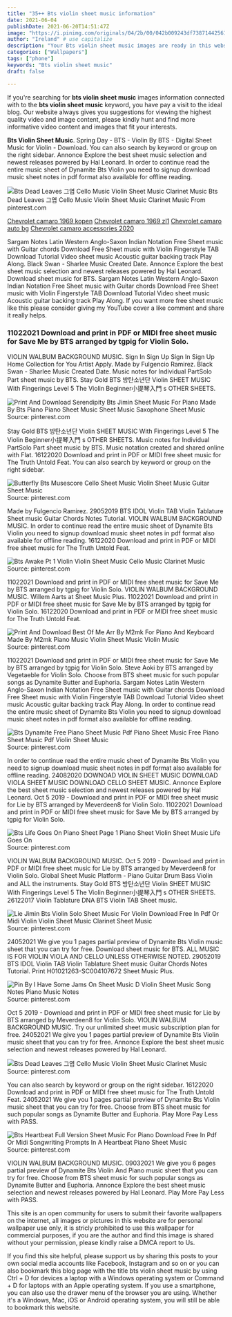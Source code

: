 ```yaml
---
title: "35++ Bts violin sheet music information"
date: 2021-06-04
publishDate: 2021-06-20T14:51:47Z
image: "https://i.pinimg.com/originals/04/2b/00/042b009243df738714425615e6eb80fe.png"
author: "Ireland" # use capitalize
description: "Your Bts violin sheet music images are ready in this website. Bts violin sheet music are a topic that is being searched for and liked by netizens now. You can Get the Bts violin sheet music files here. Download all free photos and vectors."
categories: ["Wallpapers"]
tags: ["phone"]
keywords: "Bts violin sheet music"
draft: false

---
```


If you're searching for **bts violin sheet music** images information connected with to the **bts violin sheet music** keyword, you have pay a visit to the ideal  blog.  Our website always  gives you  suggestions  for viewing  the highest  quality video and image  content, please kindly hunt and find more informative video content and images  that fit your interests.

**Bts Violin Sheet Music**. Spring Day - BTS - Violin By BTS - Digital Sheet Music for Violin - Download. You can also search by keyword or group on the right sidebar. Annonce Explore the best sheet music selection and newest releases powered by Hal Leonard. In order to continue read the entire music sheet of Dynamite Bts Violin you need to signup download music sheet notes in pdf format also available for offline reading.

![Bts Dead Leaves 그엽 Cello Music Violin Sheet Music Clarinet Music](https://i.pinimg.com/originals/0a/60/49/0a6049812b2dd99fa8136aa827217f4a.png "Bts Dead Leaves 그엽 Cello Music Violin Sheet Music Clarinet Music")
Bts Dead Leaves 그엽 Cello Music Violin Sheet Music Clarinet Music From pinterest.com

[Chevrolet camaro 1969 kopen](/chevrolet-camaro-1969-kopen/)
[Chevrolet camaro 1969 zl1](/chevrolet-camaro-1969-zl1/)
[Chevrolet camaro auto bg](/chevrolet-camaro-auto-bg/)
[Chevrolet camaro accessories 2020](/chevrolet-camaro-accessories-2020/)

Sargam Notes Latin Western Anglo-Saxon Indian Notation Free Sheet music with Guitar chords Download Free Sheet music with Violin Fingerstyle TAB Download Tutorial Video sheet music Acoustic guitar backing track Play Along. Black Swan - Sharlee Music Created Date. Annonce Explore the best sheet music selection and newest releases powered by Hal Leonard. Download sheet music for BTS. Sargam Notes Latin Western Anglo-Saxon Indian Notation Free Sheet music with Guitar chords Download Free Sheet music with Violin Fingerstyle TAB Download Tutorial Video sheet music Acoustic guitar backing track Play Along. If you want more free sheet music like this please consider giving my YouTube cover a like comment and share it really helps.

### 11022021 Download and print in PDF or MIDI free sheet music for Save Me by BTS arranged by tgpig for Violin Solo.

VIOLIN WALBUM BACKGROUND MUSIC. Sign In Sign Up Sign In Sign Up Home Collection for You Artist Apply. Made by Fulgencio Ramirez. Black Swan - Sharlee Music Created Date. Music notes for Individual PartSolo Part sheet music by BTS. Stay Gold BTS 방탄소년단 Violin SHEET MUSIC With Fingerings Level 5 The Violin Beginner小提琴入門 s OTHER SHEETS.


![Print And Download Serendipity Bts Jimin Sheet Music For Piano Made By Bts Piano Piano Sheet Music Sheet Music Saxophone Sheet Music](https://i.pinimg.com/originals/b6/a3/57/b6a357ec140876ffc0cfcb263e194a2e.jpg "Print And Download Serendipity Bts Jimin Sheet Music For Piano Made By Bts Piano Piano Sheet Music Sheet Music Saxophone Sheet Music")
Source: pinterest.com

Stay Gold BTS 방탄소년단 Violin SHEET MUSIC With Fingerings Level 5 The Violin Beginner小提琴入門 s OTHER SHEETS. Music notes for Individual PartSolo Part sheet music by BTS. Music notation created and shared online with Flat. 16122020 Download and print in PDF or MIDI free sheet music for The Truth Untold Feat. You can also search by keyword or group on the right sidebar.

![Butterfly Bts Musescore Cello Sheet Music Violin Sheet Music Guitar Sheet Music](https://i.pinimg.com/originals/23/8e/3d/238e3d8df76614dc9b5314b7af05cd7b.jpg "Butterfly Bts Musescore Cello Sheet Music Violin Sheet Music Guitar Sheet Music")
Source: pinterest.com

Made by Fulgencio Ramirez. 29052019 BTS IDOL Violin TAB Violin Tablature Sheet music Guitar Chords Notes Tutorial. VIOLIN WALBUM BACKGROUND MUSIC. In order to continue read the entire music sheet of Dynamite Bts Violin you need to signup download music sheet notes in pdf format also available for offline reading. 16122020 Download and print in PDF or MIDI free sheet music for The Truth Untold Feat.

![Bts Awake Pt 1 Violin Violin Sheet Music Cello Music Clarinet Music](https://i.pinimg.com/originals/16/b1/b5/16b1b532a181a5ba9d94b101875b2c52.jpg "Bts Awake Pt 1 Violin Violin Sheet Music Cello Music Clarinet Music")
Source: pinterest.com

11022021 Download and print in PDF or MIDI free sheet music for Save Me by BTS arranged by tgpig for Violin Solo. VIOLIN WALBUM BACKGROUND MUSIC. Willem Aarts at Sheet Music Plus. 11022021 Download and print in PDF or MIDI free sheet music for Save Me by BTS arranged by tgpig for Violin Solo. 16122020 Download and print in PDF or MIDI free sheet music for The Truth Untold Feat.

![Print And Download Best Of Me Arr By M2mk For Piano And Keyboard Made By M2mk Piano Music Violin Sheet Music Violin Music](https://i.pinimg.com/originals/82/5a/2e/825a2e70094753cb4cc6d3df91477365.png "Print And Download Best Of Me Arr By M2mk For Piano And Keyboard Made By M2mk Piano Music Violin Sheet Music Violin Music")
Source: pinterest.com

11022021 Download and print in PDF or MIDI free sheet music for Save Me by BTS arranged by tgpig for Violin Solo. Steve Aoki by BTS arranged by Vegetaeble for Violin Solo. Choose from BTS sheet music for such popular songs as Dynamite Butter and Euphoria. Sargam Notes Latin Western Anglo-Saxon Indian Notation Free Sheet music with Guitar chords Download Free Sheet music with Violin Fingerstyle TAB Download Tutorial Video sheet music Acoustic guitar backing track Play Along. In order to continue read the entire music sheet of Dynamite Bts Violin you need to signup download music sheet notes in pdf format also available for offline reading.

![Bts Dynamite Free Piano Sheet Music Pdf Piano Sheet Music Free Piano Sheet Music Pdf Violin Sheet Music](https://i.pinimg.com/originals/e3/31/11/e33111a522edb5e99d6f815afeb1c267.png "Bts Dynamite Free Piano Sheet Music Pdf Piano Sheet Music Free Piano Sheet Music Pdf Violin Sheet Music")
Source: pinterest.com

In order to continue read the entire music sheet of Dynamite Bts Violin you need to signup download music sheet notes in pdf format also available for offline reading. 24082020 DOWNOAD VIOLIN SHEET MUSIC DOWNLOAD VIOLA SHEET MUSIC DOWNLOAD CELLO SHEET MUSIC. Annonce Explore the best sheet music selection and newest releases powered by Hal Leonard. Oct 5 2019 - Download and print in PDF or MIDI free sheet music for Lie by BTS arranged by Meverdeen8 for Violin Solo. 11022021 Download and print in PDF or MIDI free sheet music for Save Me by BTS arranged by tgpig for Violin Solo.

![Bts Life Goes On Piano Sheet Page 1 Piano Sheet Violin Sheet Music Life Goes On](https://i.pinimg.com/originals/e2/62/5c/e2625c79cac054cf8783c45b8a66fd91.png "Bts Life Goes On Piano Sheet Page 1 Piano Sheet Violin Sheet Music Life Goes On")
Source: pinterest.com

VIOLIN WALBUM BACKGROUND MUSIC. Oct 5 2019 - Download and print in PDF or MIDI free sheet music for Lie by BTS arranged by Meverdeen8 for Violin Solo. Global Sheet Music Platform - Piano Guitar Drum Bass Violin and ALL the instruments. Stay Gold BTS 방탄소년단 Violin SHEET MUSIC With Fingerings Level 5 The Violin Beginner小提琴入門 s OTHER SHEETS. 26122017 Violin Tablature DNA BTS Violin TAB Sheet music.

![Lie Jimin Bts Violin Solo Sheet Music For Violin Download Free In Pdf Or Midi Violin Violin Sheet Music Clarinet Sheet Music](https://i.pinimg.com/originals/ab/5f/c8/ab5fc8dc15d2511984dd8853a1684ab9.png "Lie Jimin Bts Violin Solo Sheet Music For Violin Download Free In Pdf Or Midi Violin Violin Sheet Music Clarinet Sheet Music")
Source: pinterest.com

24052021 We give you 1 pages partial preview of Dynamite Bts Violin music sheet that you can try for free. Download sheet music for BTS. ALL MUSIC IS FOR VIOLIN VIOLA AND CELLO UNLESS OTHERWISE NOTED. 29052019 BTS IDOL Violin TAB Violin Tablature Sheet music Guitar Chords Notes Tutorial. Print H01021263-SC004107672 Sheet Music Plus.

![Pin By I Have Some Jams On Sheet Music D Violin Sheet Music Song Notes Piano Music Notes](https://i.pinimg.com/originals/57/8b/d7/578bd73d8d13d5a7be82445e6ead7f2b.png "Pin By I Have Some Jams On Sheet Music D Violin Sheet Music Song Notes Piano Music Notes")
Source: pinterest.com

Oct 5 2019 - Download and print in PDF or MIDI free sheet music for Lie by BTS arranged by Meverdeen8 for Violin Solo. VIOLIN WALBUM BACKGROUND MUSIC. Try our unlimited sheet music subscription plan for free. 24052021 We give you 1 pages partial preview of Dynamite Bts Violin music sheet that you can try for free. Annonce Explore the best sheet music selection and newest releases powered by Hal Leonard.

![Bts Dead Leaves 그엽 Cello Music Violin Sheet Music Clarinet Music](https://i.pinimg.com/originals/0a/60/49/0a6049812b2dd99fa8136aa827217f4a.png "Bts Dead Leaves 그엽 Cello Music Violin Sheet Music Clarinet Music")
Source: pinterest.com

You can also search by keyword or group on the right sidebar. 16122020 Download and print in PDF or MIDI free sheet music for The Truth Untold Feat. 24052021 We give you 1 pages partial preview of Dynamite Bts Violin music sheet that you can try for free. Choose from BTS sheet music for such popular songs as Dynamite Butter and Euphoria. Play More Pay Less with PASS.

![Bts Heartbeat Full Version Sheet Music For Piano Download Free In Pdf Or Midi Songwriting Prompts In A Heartbeat Piano Sheet Music](https://i.pinimg.com/originals/04/2b/00/042b009243df738714425615e6eb80fe.png "Bts Heartbeat Full Version Sheet Music For Piano Download Free In Pdf Or Midi Songwriting Prompts In A Heartbeat Piano Sheet Music")
Source: pinterest.com

VIOLIN WALBUM BACKGROUND MUSIC. 09032021 We give you 6 pages partial preview of Dynamite Bts Violin And Piano music sheet that you can try for free. Choose from BTS sheet music for such popular songs as Dynamite Butter and Euphoria. Annonce Explore the best sheet music selection and newest releases powered by Hal Leonard. Play More Pay Less with PASS.

This site is an open community for users to submit their favorite wallpapers on the internet, all images or pictures in this website are for personal wallpaper use only, it is stricly prohibited to use this wallpaper for commercial purposes, if you are the author and find this image is shared without your permission, please kindly raise a DMCA report to Us.

If you find this site helpful, please support us by sharing this posts to your own social media accounts like Facebook, Instagram and so on or you can also bookmark this blog page with the title bts violin sheet music by using Ctrl + D for devices a laptop with a Windows operating system or Command + D for laptops with an Apple operating system. If you use a smartphone, you can also use the drawer menu of the browser you are using. Whether it's a Windows, Mac, iOS or Android operating system, you will still be able to bookmark this website.
